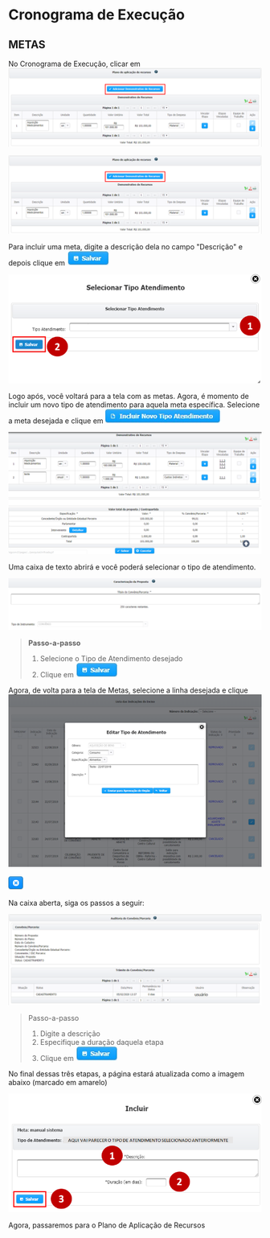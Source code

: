 # Cronograma de Execução

## METAS

No Cronograma de Execução, clicar em ![](../../.gitbook/assets/image%20%2856%29.png) 

![](../../.gitbook/assets/image%20%2860%29.png)

Para incluir uma meta, digite a descrição dela no campo "Descrição" e depois clique em ![](../../.gitbook/assets/icone_salvar.jpg) 

![](../../.gitbook/assets/image%20%2814%29.png)

Logo após, você voltará para a tela com as metas. Agora, é momento de incluir um novo tipo de atendimento para aquela meta específica. Selecione a meta desejada e clique em ![](../../.gitbook/assets/icone_incluir-novo-tipo-de-atendimento.jpg) 

![](../../.gitbook/assets/image%20%2861%29.png)

Uma caixa de texto abrirá e você poderá selecionar o tipo de atendimento.

![](../../.gitbook/assets/image%20%2822%29.png)

> **Passo-a-passo**
>
> 1. Selecione o Tipo de Atendimento desejado
> 2. Clique em ![](../../.gitbook/assets/icone_salvar.jpg)

Agora, de volta para a tela de Metas, selecione a linha desejada e clique ![](../../.gitbook/assets/image%20%283%29.png) 

![](../../.gitbook/assets/image%20%2870%29.png)

Na caixa aberta, siga os passos a seguir:

![](../../.gitbook/assets/image%20%2875%29.png)

> Passo-a-passo
>
> 1. Digite a descrição
> 2. Especifique a duração daquela etapa
> 3. Clique em ![](../../.gitbook/assets/icone_salvar.jpg)

No final dessas três etapas, a página estará atualizada como a imagem abaixo \(marcado em amarelo\)

![](../../.gitbook/assets/image%20%2843%29.png)

Agora, passaremos para o Plano de Aplicação de Recursos

